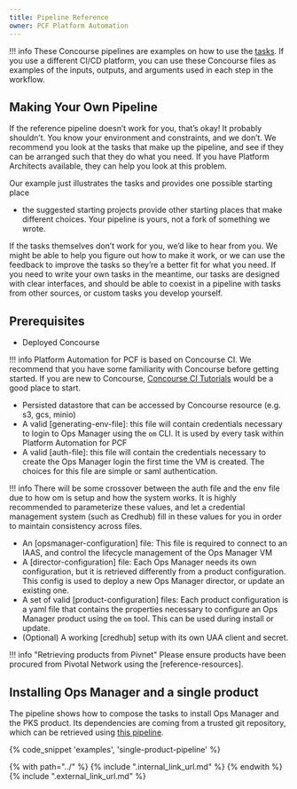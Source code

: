 ```yaml
---
title: Pipeline Reference
owner: PCF Platform Automation
---
```


!!! info 
    These Concourse pipelines are examples
    on how to use the [tasks](../reference/task.md). 
    If you use a different CI/CD platform, you can use these Concourse files as examples
    of the inputs, outputs, and arguments used in each step in the workflow.

## Making Your Own Pipeline

If the reference pipeline doesn’t work for you, that’s okay! It probably shouldn’t.
You know your environment and constraints, and we don’t.
We recommend you look at the tasks that make up the pipeline,
and see if they can be arranged such that they do what you need.
If you have Platform Architects available, they can help you look at this problem.

Our example just illustrates the tasks and provides one possible starting place
- the suggested starting projects provide other starting places that make different choices.
Your pipeline is yours, not a fork of something we wrote.

If the tasks themselves don’t work for you, we’d like to hear from you.
We might be able to help you figure out how to make it work,
or we can use the feedback to improve the tasks so they’re a better fit for what you need.
If you need to write your own tasks in the meantime, our tasks are designed with clear interfaces,
and should be able to coexist in a pipeline with tasks from other sources, or custom tasks you develop yourself.

## Prerequisites

* Deployed Concourse

!!! info
    Platform Automation for PCF is based on Concourse CI.
    We recommend that you have some familiarity with Concourse before getting started.
    If you are new to Concourse, [Concourse CI Tutorials](https://docs.pivotal.io/p-concourse/3-0/guides.html) would be a good place to start.

* Persisted datastore that can be accessed by Concourse resource (e.g. s3, gcs, minio)
* A valid [generating-env-file]: this file will contain credentials necessary to login to Ops Manager using the `om` CLI.
It is used by every task within Platform Automation for PCF
* A valid [auth-file]: this file will contain the credentials necessary to create the Ops Manager login the first time
the VM is created. The choices for this file are simple or saml authentication.

!!! info 
    There will be some crossover between the auth file and the env file due to how om is setup and how the system works. It is highly recommended to parameterize these values, and let a credential management system (such as Credhub) fill in these values for you in order to maintain consistency across files.

* An [opsmanager-configuration] file: This file is required to connect to an IAAS, and control the lifecycle management
 of the Ops Manager VM
* A [director-configuration] file: Each Ops Manager needs its own configuration, but it is retrieved differently from
a product configuration. This config is used to deploy a new Ops Manager director, or update an existing one.
* A set of valid [product-configuration] files: Each product configuration is a yaml file that contains the properties
necessary to configure an Ops Manager product using the `om` tool. This can be used during install or update.
* (Optional) A working [credhub] setup with its own UAA client and secret.


!!! info "Retrieving products from Pivnet"
    Please ensure products have been procured from Pivotal Network using the [reference-resources].

## Installing Ops Manager and a single product

The pipeline shows how to compose the tasks to install Ops Manager and the PKS product.
Its dependencies are coming from a trusted git repository,
which can be retrieved using [this pipeline](#retrieving-external-dependencies).

{% code_snippet 'examples', 'single-product-pipeline' %}

{% with path="../" %}
    {% include ".internal_link_url.md" %}
{% endwith %}
{% include ".external_link_url.md" %}
